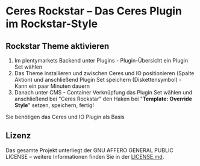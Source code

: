 # Ceres Rockstar – Das Ceres Plugin im Rockstar-Style

<div class="container-toc"></div>
 
## Rockstar Theme aktivieren
 
1. Im plentymarkets Backend unter Plugins - Plugin-Übersicht ein Plugin Set wählen
2. Das Theme installieren und zwischen Ceres und IO positionieren (Spalte Aktion) und anschließend Plugin Set speichern (Diskettensymbol) - Kann ein paar Minuten dauern
3. Danach unter CMS - Container Verknüpfung das Plugin Set wählen und anschließend bei "Ceres Rockstar" den Haken bei "<b>Template: Override Style</b>" setzen, speichern, fertig!
 
<div class="alert alert-info" role="alert">
    Sie benötigen das Ceres und IO Plugin als Basis
</div>
 
## Lizenz
 
Das gesamte Projekt unterliegt der GNU AFFERO GENERAL PUBLIC LICENSE – weitere Informationen finden Sie in der [LICENSE.md](https://github.com/plentymarkets/plugin-ceres/blob/stable/LICENSE.md).
